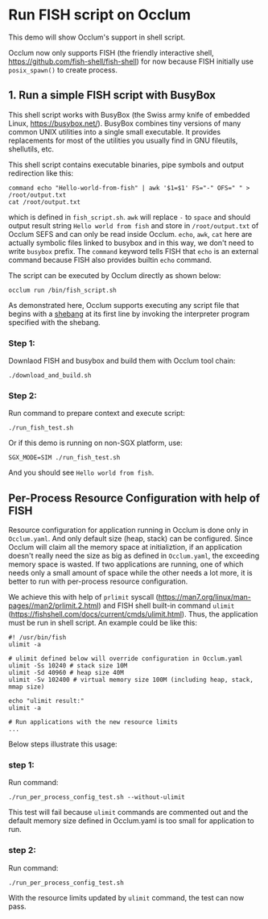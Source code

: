 # Run FISH script on Occlum

This demo will show Occlum's support in shell script.

Occlum now only supports FISH (the friendly interactive shell, https://github.com/fish-shell/fish-shell) for now
because FISH initially use `posix_spawn()` to create process.

## 1. Run a simple FISH script with BusyBox

This shell script works with BusyBox (the Swiss army knife of embedded Linux, https://busybox.net/).
BusyBox combines tiny versions of many common UNIX utilities into a single small executable. It provides replacements
for most of the utilities you usually find in GNU fileutils, shellutils, etc.

This shell script contains executable binaries, pipe symbols and output redirection like this:
```
command echo "Hello-world-from-fish" | awk '$1=$1' FS="-" OFS=" " > /root/output.txt
cat /root/output.txt
```

which is defined in `fish_script.sh`. `awk` will replace `-` to `space` and should output result
string `Hello world from fish` and store in `/root/output.txt` of Occlum SEFS and can only be read
inside Occlum. `echo`, `awk`, `cat` here are actually symbolic files linked to busybox and in this way, we don't need
to write `busybox` prefix. The `command` keyword tells FISH that `echo` is an external command because FISH also provides
builtin `echo` command.

The script can be executed by Occlum directly as shown below:
```
occlum run /bin/fish_script.sh
```
As demonstrated here, Occlum supports executing any script file that begins with a [shebang](https://en.wikipedia.org/wiki/Shebang_(Unix))
at its first line by invoking the interpreter program specified with the shebang.

### Step 1:
Downlaod FISH and busybox and build them with Occlum tool chain:
```
./download_and_build.sh
```

### Step 2:
Run command to prepare context and execute script:
```
./run_fish_test.sh
```
Or if this demo is running on non-SGX platform, use:
```
SGX_MODE=SIM ./run_fish_test.sh
```

And you should see `Hello world from fish`.


## Per-Process Resource Configuration with help of FISH

Resource configuration for application running in Occlum is done only in `Occlum.yaml`. And only default size (heap, stack) can be
configured. Since Occlum will claim all the memory space at initializtion, if an application doesn't really need the size as big as defined
in `Occlum.yaml`, the exceeding memory space is wasted. If two applications are running, one of which needs only a small amount of space while
the other needs a lot more, it is better to run with per-process resource configuration.

We achieve this with help of `prlimit` syscall (https://man7.org/linux/man-pages//man2/prlimit.2.html) and FISH shell built-in command
`ulimit` (https://fishshell.com/docs/current/cmds/ulimit.html). Thus, the application must be run in shell script. An example could be like this:

```shell
#! /usr/bin/fish
ulimit -a

# ulimit defined below will override configuration in Occlum.yaml
ulimit -Ss 10240 # stack size 10M
ulimit -Sd 40960 # heap size 40M
ulimit -Sv 102400 # virtual memory size 100M (including heap, stack, mmap size)

echo "ulimit result:"
ulimit -a

# Run applications with the new resource limits
...
```

Below steps illustrate this usage:

### step 1:
Run command:
```shell
./run_per_process_config_test.sh --without-ulimit
```

This test will fail because `ulimit` commands are commented out and the default memory size defined in Occlum.yaml is too small for application to run.

### step 2:
Run command:
```shell
./run_per_process_config_test.sh
```
With the resource limits updated by `ulimit` command, the test can now pass.

